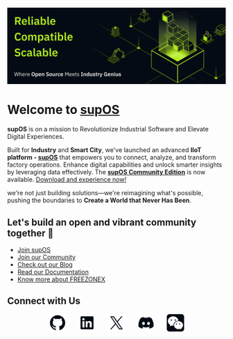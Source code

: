 
![iamge](image.png)
<br>
# Welcome to [supOS](https://supos.ai/product/supos)

**supOS** is on a mission to Revolutionize Industrial Software and Elevate Digital Experiences.

Built for **Industry** and **Smart City**, we've launched an advanced **IIoT platform - [supOS](https://supos.ai/product/supos)** that empowers you to connect, analyze, and transform factory operations. Enhance digital capabilities and unlock smarter insights by leveraging data effectively. The **[supOS Community Edition]([https://github.com/orgs/FREEZONEX](https://github.com/FREEZONEX/supOS-CE))** is now available. [Download and experience now!](https://github.com/FREEZONEX/supOS-CE)

we're not just building solutions—we're reimagining what's possible, pushing the boundaries to **Create a World that Never Has Been**.

## Let's build an open and vibrant community together 🚀

- [Join supOS](https://supos.ai/company/career)
- [Join our Community](https://discord.gg/G2zdNb52Vq)
- [Check out our Blog](https://supos.ai/blogs/menu)
- [Read our Documentation](https://suposdocs.vercel.app/)
- [Know more about FREEZONEX](https://supos.ai/)

## Connect with Us

<div align="center" dir="auto" >
  <a href="https://github.com/FREEZONEX"><img src="./githublogo/Logo--github.svg" width="40" height="40" alt="GitHub"></a>
  <a ><img src="./githublogo/emp.svg" width="20" height="1" alt="GitHub"></a>
  <a href="https://www.linkedin.com/company/91136833"><img src="./githublogo/Logo--linkedin.svg" width="40" height="40" alt="LinkedIn"></a>
   <a ><img src="./githublogo/emp.svg" width="20" height="1" alt="GitHub"></a>
  <a href="https://x.com/FreezoneX123"><img src="./githublogo/Logo--x.svg" width="40" height="40" alt="X"></a>
   <a ><img src="./githublogo/emp.svg" width="20" height="1" alt="GitHub"></a>
  <a href="https://discord.com/invite/G2zdNb52Vq"><img src="./githublogo/Logo--discord.svg" width="40" height="40" alt="Discord"></a>
   <a ><img src="./githublogo/emp.svg" width="20" height="1" alt="GitHub"></a>
  <a href="https://mp.weixin.qq.com/s/tbK1gFVWGJ_etliTDOBxtA"><img src="./githublogo/Subtract.svg" width="40" height="40" alt="weichat"></a>
</div>
<br>
